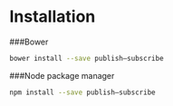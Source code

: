 Installation
===========

###Bower

```bash
bower install --save publish–subscribe
```

###Node package manager

```bash
npm install --save publish–subscribe
```
